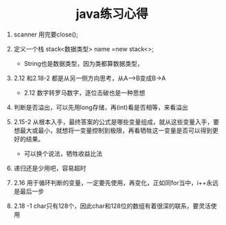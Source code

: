 # <center>java练习心得</center>

1. scanner 用完要close();

2. 定义一个栈 stack<数据类型> name =new stack<>;
    - String也是数据类型，因为类都算数据类型，

3. 2.12 和2.18-2 都是从另一侧方向思考，从A—>B变成B->A
    - 2.12 数字转罗马数字，逐位击破也是一种思想

4. 判断是否溢出，可以先用long存储，再(int)看是否相等，来看溢出

5. 2.15-2 从根本入手，最终答案的公式是哪些变量组成，就从这些变量入手，要想最大或最小，就想将一变量控制到极限，再看牺牲这一变量是否可以得到更好的结果。
    - 可以换个说法，牺牲收益比法

6. 递归还是少用吧，容易超时

7. 2.16 用于循环判断的变量，一定要先使用，再变化，正如同for当中，i++永远是最后一步

8. 2.18 -1 char只有128个，因此char和128位的数组有着很深的联系，要灵活使用
